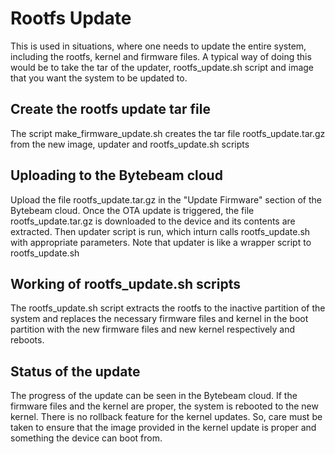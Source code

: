 # Rootfs Update

This is used in situations, where one needs to update the entire system, including the
rootfs, kernel and firmware files. A typical way of doing this would be to take the
tar of the updater, rootfs_update.sh script and image that you want the system to be updated to. 

## Create the rootfs update tar file
The script make_firmware_update.sh creates the tar file rootfs_update.tar.gz from the 
new image, updater and rootfs_update.sh scripts

## Uploading to the Bytebeam cloud
Upload the file rootfs_update.tar.gz in the "Update Firmware" section of the Bytebeam
cloud. Once the OTA update is triggered, the file rootfs_update.tar.gz is downloaded to
the device and its contents are extracted. Then updater script is run, which inturn
calls rootfs_update.sh with appropriate parameters. Note that updater is like a wrapper
script to rootfs_update.sh 

## Working of rootfs_update.sh scripts
The rootfs_update.sh script extracts the rootfs to the inactive partition of the system
and replaces the necessary firmware files and kernel in the boot partition with the new
firmware files and new kernel respectively and reboots.

## Status of the update
The progress of the update can be seen in the Bytebeam cloud. If the 
firmware files and the kernel are proper, the system is rebooted to the new kernel.
There is no rollback feature for the kernel updates. So, care must be taken to ensure
that the image provided in the kernel update is proper and something the device can boot from.
